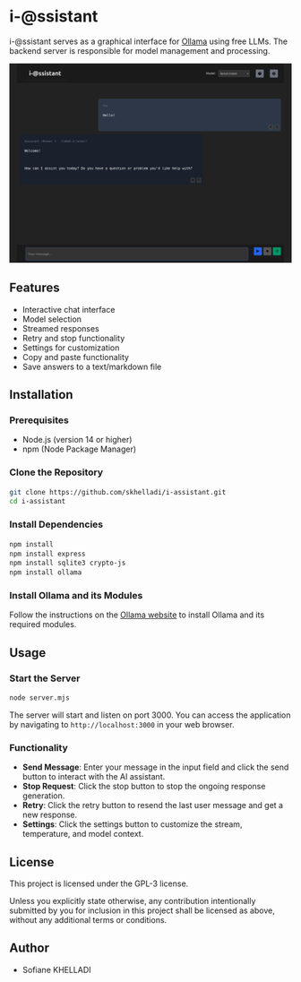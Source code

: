 # i-@ssistant

i-@ssistant serves as a graphical interface for [Ollama](https://ollama.com/) using free LLMs. The backend server is responsible for model management and processing.

![i-@ssistant](assets/gui.png)

## Features

- Interactive chat interface
- Model selection
- Streamed responses
- Retry and stop functionality
- Settings for customization
- Copy and paste functionality
- Save answers to a text/markdown file

## Installation

### Prerequisites

- Node.js (version 14 or higher)
- npm (Node Package Manager)

### Clone the Repository

```bash
git clone https://github.com/skhelladi/i-assistant.git
cd i-assistant
```

### Install Dependencies

```bash
npm install
npm install express
npm install sqlite3 crypto-js
npm install ollama
```

### Install Ollama and its Modules

Follow the instructions on the [Ollama website](https://ollama.com/) to install Ollama and its required modules.

## Usage

### Start the Server

```bash
node server.mjs
```

The server will start and listen on port 3000. You can access the application by navigating to `http://localhost:3000` in your web browser.

### Functionality

- **Send Message**: Enter your message in the input field and click the send button to interact with the AI assistant.
- **Stop Request**: Click the stop button to stop the ongoing response generation.
- **Retry**: Click the retry button to resend the last user message and get a new response.
- **Settings**: Click the settings button to customize the stream, temperature, and model context.

## License

This project is licensed under the GPL-3 license.

Unless you explicitly state otherwise, any contribution intentionally submitted by you for inclusion in this project shall be licensed as above, without any additional terms or conditions.

## Author

- Sofiane KHELLADI

